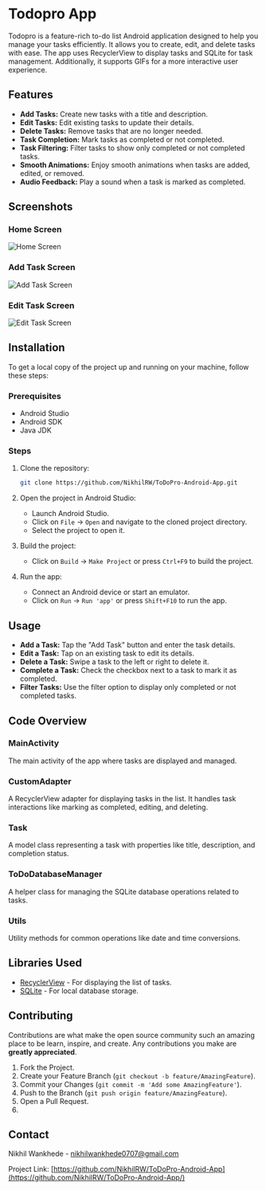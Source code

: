 # Todopro App

Todopro is a feature-rich to-do list Android application designed to help you manage your tasks efficiently. It allows you to create, edit, and delete tasks with ease. The app uses RecyclerView to display tasks and SQLite for task management. Additionally, it supports GIFs for a more interactive user experience.

## Features

- **Add Tasks:** Create new tasks with a title and description.
- **Edit Tasks:** Edit existing tasks to update their details.
- **Delete Tasks:** Remove tasks that are no longer needed.
- **Task Completion:** Mark tasks as completed or not completed.
- **Task Filtering:** Filter tasks to show only completed or not completed tasks.
- **Smooth Animations:** Enjoy smooth animations when tasks are added, edited, or removed.
- **Audio Feedback:** Play a sound when a task is marked as completed.

## Screenshots

### Home Screen
![Home Screen](images/screenshot_1.png)

### Add Task Screen
![Add Task Screen](images/screenshot_2.png)

### Edit Task Screen
![Edit Task Screen](images/screenshot_3.png)

## Installation

To get a local copy of the project up and running on your machine, follow these steps:

### Prerequisites

- Android Studio
- Android SDK
- Java JDK

### Steps

1. Clone the repository:
    ```sh
    git clone https://github.com/NikhilRW/ToDoPro-Android-App.git
    ```

2. Open the project in Android Studio:
    - Launch Android Studio.
    - Click on `File` -> `Open` and navigate to the cloned project directory.
    - Select the project to open it.

3. Build the project:
    - Click on `Build` -> `Make Project` or press `Ctrl+F9` to build the project.

4. Run the app:
    - Connect an Android device or start an emulator.
    - Click on `Run` -> `Run 'app'` or press `Shift+F10` to run the app.

## Usage

- **Add a Task:** Tap the "Add Task" button and enter the task details.
- **Edit a Task:** Tap on an existing task to edit its details.
- **Delete a Task:** Swipe a task to the left or right to delete it.
- **Complete a Task:** Check the checkbox next to a task to mark it as completed.
- **Filter Tasks:** Use the filter option to display only completed or not completed tasks.

## Code Overview

### MainActivity

The main activity of the app where tasks are displayed and managed.

### CustomAdapter

A RecyclerView adapter for displaying tasks in the list. It handles task interactions like marking as completed, editing, and deleting.

### Task

A model class representing a task with properties like title, description, and completion status.

### ToDoDatabaseManager

A helper class for managing the SQLite database operations related to tasks.

### Utils

Utility methods for common operations like date and time conversions.

## Libraries Used

- [RecyclerView](https://developer.android.com/guide/topics/ui/layout/recyclerview) - For displaying the list of tasks.
- [SQLite](https://developer.android.com/training/data-storage/sqlite) - For local database storage.

## Contributing

Contributions are what make the open source community such an amazing place to be learn, inspire, and create. Any contributions you make are **greatly appreciated**.

1. Fork the Project.
2. Create your Feature Branch (`git checkout -b feature/AmazingFeature`).
3. Commit your Changes (`git commit -m 'Add some AmazingFeature'`).
4. Push to the Branch (`git push origin feature/AmazingFeature`).
5. Open a Pull Request.
6. 
## Contact
Nikhil Wankhede - nikhilwankhede0707@gmail.com

Project Link: [https://github.com/NikhilRW/ToDoPro-Android-App](https://github.com/NikhilRW/ToDoPro-Android-App/)
